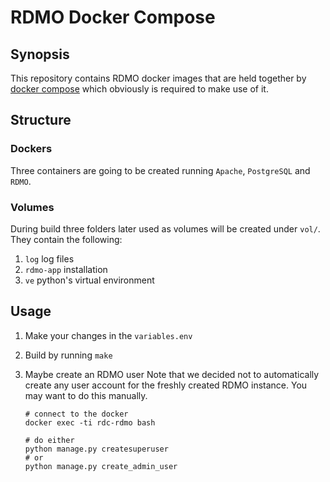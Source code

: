 # RDMO Docker Compose

## Synopsis
This repository contains RDMO docker images that are held together by [docker compose](https://github.com/docker/compose/releases) which obviously is required to make use of it.

## Structure
### Dockers
Three containers are going to be created running `Apache`, `PostgreSQL` and `RDMO`.

### Volumes
During build three folders later used as volumes will be created under `vol/`. They contain the following:

1. `log` log files
1. `rdmo-app` installation
1. `ve` python's virtual environment

## Usage
1. Make your changes in the `variables.env`

1. Build by running `make`

1. Maybe create an RDMO user
Note that we decided not to automatically create any user account for the freshly created RDMO instance. You may want to do this manually.

    ```shell
    # connect to the docker
    docker exec -ti rdc-rdmo bash

    # do either
    python manage.py createsuperuser
    # or
    python manage.py create_admin_user
    ```
